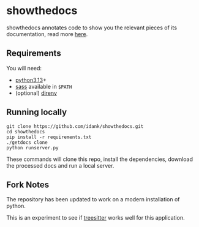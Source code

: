 # showthedocs

showthedocs annotates code to show you the relevant pieces of its
documentation, read more [here](http://showthedocs.com/about).

## Requirements

You will need:

- [python3.13](https://www.python.org/downloads/)+
- [sass](https://sass-lang.com/install/#command-line) available in `$PATH`
- (optional) [direnv](https://direnv.net/)

## Running locally

    git clone https://github.com/idank/showthedocs.git
    cd showthedocs
    pip install -r requirements.txt
    ./getdocs clone
    python runserver.py

These commands will clone this repo, install the dependencies, download the
processed docs and run a local server.

## Fork Notes

The repository has been updated to work on a modern installation of python.

This is an experiment to see if [treesitter](https://tree-sitter.github.io/tree-sitter/) works well for this application.
